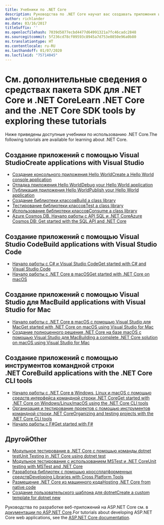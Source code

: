 ```yaml
---
title: Учебники по .NET Core
description: Руководства по .NET Core научат вас создавать приложения и библиотеки на Mac, Linux и в Windows.
author: richlander
ms.date: 03/16/2017
titleSuffix: ''
ms.openlocfilehash: 7039d5877ecbd4477d64991321a7fc46cadc2848
ms.sourcegitcommit: 5f236cd78cf09593c8945a7d753e0850e96a0b80
ms.translationtype: HT
ms.contentlocale: ru-RU
ms.lasthandoff: 01/07/2020
ms.locfileid: "75714045"
---
```

# <a name="learn-net-core-and-the-net-core-sdk-tools-by-exploring-these-tutorials"></a><span data-ttu-id="b092e-103">См. дополнительные сведения о средствах пакета SDK для .NET Core и .NET Core</span><span class="sxs-lookup"><span data-stu-id="b092e-103">Learn .NET Core and the .NET Core SDK tools by exploring these tutorials</span></span>

<span data-ttu-id="b092e-104">Ниже приведены доступные учебники по использованию .NET Core.</span><span class="sxs-lookup"><span data-stu-id="b092e-104">The following tutorials are available for learning about .NET Core.</span></span>

## <a name="create-applications-with-visual-studio"></a><span data-ttu-id="b092e-105">Создание приложений с помощью Visual Studio</span><span class="sxs-lookup"><span data-stu-id="b092e-105">Create applications with Visual Studio</span></span>

- [<span data-ttu-id="b092e-106">Создание консольного приложения Hello World</span><span class="sxs-lookup"><span data-stu-id="b092e-106">Create a Hello World console application</span></span>](with-visual-studio.md)
- [<span data-ttu-id="b092e-107">Отладка приложения Hello World</span><span class="sxs-lookup"><span data-stu-id="b092e-107">Debug your Hello World application</span></span>](debugging-with-visual-studio.md)
- [<span data-ttu-id="b092e-108">Публикация приложения Hello World</span><span class="sxs-lookup"><span data-stu-id="b092e-108">Publish your Hello World application</span></span>](publishing-with-visual-studio.md)
- [<span data-ttu-id="b092e-109">Создание библиотеки классов</span><span class="sxs-lookup"><span data-stu-id="b092e-109">Build a class library</span></span>](library-with-visual-studio.md)
- [<span data-ttu-id="b092e-110">Тестирование библиотеки классов</span><span class="sxs-lookup"><span data-stu-id="b092e-110">Test a class library</span></span>](testing-library-with-visual-studio.md)
- [<span data-ttu-id="b092e-111">Использование библиотеки классов</span><span class="sxs-lookup"><span data-stu-id="b092e-111">Consume a class library</span></span>](consuming-library-with-visual-studio.md)
- [<span data-ttu-id="b092e-112">Azure Cosmos DB. Начало работы с API SQL и .NET Core</span><span class="sxs-lookup"><span data-stu-id="b092e-112">Azure Cosmos DB: Get started with the SQL API and .NET Core</span></span>](/azure/cosmos-db/sql-api-dotnetcore-get-started)

## <a name="build-applications-with-visual-studio-code"></a><span data-ttu-id="b092e-113">Создание приложений с помощью Visual Studio Code</span><span class="sxs-lookup"><span data-stu-id="b092e-113">Build applications with Visual Studio Code</span></span>

- [<span data-ttu-id="b092e-114">Начало работы с C# и Visual Studio Code</span><span class="sxs-lookup"><span data-stu-id="b092e-114">Get started with C# and Visual Studio Code</span></span>](with-visual-studio-code.md)
- [<span data-ttu-id="b092e-115">Начало работы с .NET Core в macOS</span><span class="sxs-lookup"><span data-stu-id="b092e-115">Get started with .NET Core on macOS</span></span>](using-on-macos.md)

## <a name="build-applications-with-visual-studio-for-mac"></a><span data-ttu-id="b092e-116">Создание приложений с помощью Visual Studio для Mac</span><span class="sxs-lookup"><span data-stu-id="b092e-116">Build applications with Visual Studio for Mac</span></span>

- [<span data-ttu-id="b092e-117">Начало работы с .NET Core в macOS с помощью Visual Studio для Mac</span><span class="sxs-lookup"><span data-stu-id="b092e-117">Get started with .NET Core on macOS using Visual Studio for Mac</span></span>](using-on-mac-vs.md)
- [<span data-ttu-id="b092e-118">Создание полноценного решения .NET Core на базе macOS с помощью Visual Studio для Mac</span><span class="sxs-lookup"><span data-stu-id="b092e-118">Building a complete .NET Core solution on macOS using Visual Studio for Mac</span></span>](using-on-mac-vs-full-solution.md)

## <a name="build-applications-with-the-net-core-cli-tools"></a><span data-ttu-id="b092e-119">Создание приложений с помощью инструментов командной строки .NET Core</span><span class="sxs-lookup"><span data-stu-id="b092e-119">Build applications with the .NET Core CLI tools</span></span>

- [<span data-ttu-id="b092e-120">Начало работы с .NET Core в Windows, Linux и macOS с помощью средств интерфейса командной строки .NET Core</span><span class="sxs-lookup"><span data-stu-id="b092e-120">Get started with .NET Core on Windows/Linux/macOS using the .NET Core CLI tools</span></span>](cli-create-console-app.md)
- [<span data-ttu-id="b092e-121">Организация и тестирование проектов с помощью инструментов командной строки .NET Core</span><span class="sxs-lookup"><span data-stu-id="b092e-121">Organizing and testing projects with the .NET Core CLI tools</span></span>](testing-with-cli.md)
- [<span data-ttu-id="b092e-122">Начало работы с F#</span><span class="sxs-lookup"><span data-stu-id="b092e-122">Get started with F#</span></span>](../../fsharp/get-started/get-started-command-line.md)

## <a name="other"></a><span data-ttu-id="b092e-123">Другой</span><span class="sxs-lookup"><span data-stu-id="b092e-123">Other</span></span>

- [<span data-ttu-id="b092e-124">Модульное тестирование в .NET Core с помощью команды dotnet test</span><span class="sxs-lookup"><span data-stu-id="b092e-124">Unit Testing in .NET Core using dotnet test</span></span>](../testing/unit-testing-with-dotnet-test.md)
- [<span data-ttu-id="b092e-125">Модульное тестирование с использованием MSTest и .NET Core</span><span class="sxs-lookup"><span data-stu-id="b092e-125">Unit testing with MSTest and .NET Core</span></span>](../testing/unit-testing-with-mstest.md)
- [<span data-ttu-id="b092e-126">Разработка библиотек с помощью кроссплатформенных средств</span><span class="sxs-lookup"><span data-stu-id="b092e-126">Developing Libraries with Cross Platform Tools</span></span>](libraries.md)
- [<span data-ttu-id="b092e-127">Размещение .NET Core из машинного кода</span><span class="sxs-lookup"><span data-stu-id="b092e-127">Hosting .NET Core from native code</span></span>](netcore-hosting.md)
- [<span data-ttu-id="b092e-128">Создание пользовательского шаблона для dotnet</span><span class="sxs-lookup"><span data-stu-id="b092e-128">Create a custom template for dotnet new</span></span>](cli-templates-create-item-template.md)

<span data-ttu-id="b092e-129">Руководства по разработке веб-приложений на ASP.NET Core см. в [документации по ASP.NET Core](/aspnet/core/).</span><span class="sxs-lookup"><span data-stu-id="b092e-129">For tutorials about developing ASP.NET Core web applications, see the [ASP.NET Core documentation](/aspnet/core/).</span></span>
